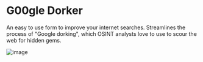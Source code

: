 # G00gle Dorker
An easy to use form to improve your internet searches. Streamlines the process of "Google dorking", which OSINT analysts love to use to scour the web for hidden gems.

![image](https://github.com/user-attachments/assets/153e6a41-d34a-48ea-a79d-3d8c33530f6e)
